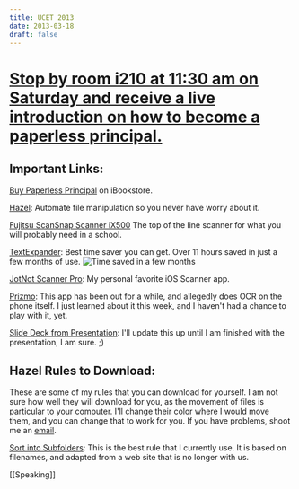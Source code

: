 ```yaml
---
title: UCET 2013
date: 2013-03-18
draft: false
---
```


[Stop by room i210 at 11:30 am on Saturday and receive a live introduction on how to become a paperless principal.](http://sched.ucet.org/event/9343b6dc2ca550df5088cafcd5edcd2b#.UTmFJqWyVWg)
==============================================================================================================================================================================================

Important Links:
----------------

[Buy Paperless Principal](http://itunes.apple.com/us/book/paperless-principal/id558201943?ls=1) on iBookstore.

[Hazel](http://www.noodlesoft.com): Automate file manipulation so you never have worry about it.

[Fujitsu ScanSnap Scanner iX500](http://www.amazon.com/s/?_encoding=UTF8&camp=1789&creative=390957&field-keywords=fujitsu%20scansnap%20ix500&linkCode=ur2&sprefix=fujitsu%2Caps%2C249&tag=jethrojonesco-20&url=search-alias%3Daps) The top of the line scanner for what you will probably need in a school.

[TextExpander](http://smilesoftware.com/TextExpander/index.html): Best time saver you can get. Over 11 hours saved in just a few months of use. ![Time saved in a few months](https://dl.dropbox.com/s/lpflukf0m8x728j/TextExpander%20saved%20time.png?token_hash=AAGvC_ZlajupTjRFI8O_eXJjkwADbkf_KtLLoc05xss7kQ&dl=1)

[JotNot Scanner Pro](https://itunes.apple.com/us/app/jotnot-scanner-pro-scan-multipage/id307868751?mt=8): My personal favorite iOS Scanner app.

[Prizmo](https://itunes.apple.com/us/app/prizmo-scanning-ocr-speech/id366791896?mt=8): This app has been out for a while, and allegedly does OCR on the phone itself. I just learned about it this week, and I haven't had a chance to play with it, yet.

[Slide Deck from Presentation](https://dl.dropbox.com/s/ehu6nuw769s3de3/UCET%202013.pdf?token_hash=AAEwaLVRLKD1uGtXnuhWRaf0KwhhsSjccDjSCixxXtHgGg&dl=1): I'll update this up until I am finished with the presentation, I am sure. ;)

Hazel Rules to Download:
------------------------

These are some of my rules that you can download for yourself. I am not sure how well they will download for you, as the movement of files is particular to your computer. I'll change their color where I would move them, and you can change that to work for you. If you have problems, shoot me an [email](mailto:jethro@paperlessprincipal.com).

[Sort into Subfolders](https://dl.dropbox.com/s/nyfoyjelthcfj8b/sort%20into%20subfolders.hazelrules?token_hash=AAFuQtHAt4eFWUMDdRacMpDMaxa_4pQNFJraAAKiJdCYpQ&dl=1): This is the best rule that I currently use. It is based on filenames, and adapted from a web site that is no longer with us.

[[Speaking]]